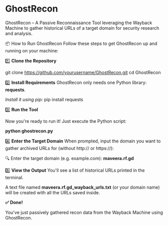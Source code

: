 # GhostRecon
GhostRecon – A Passive Reconnaissance Tool leveraging the Wayback Machine to gather historical URLs of a target domain for security research and analysis.


📦 How to Run GhostRecon
Follow these steps to get GhostRecon up and running on your machine:

1️⃣ **Clone the Repository**

git clone https://github.com/yourusername/GhostRecon.git
cd GhostRecon

2️⃣ **Install Requirements**
GhostRecon only needs one Python library: **requests**.

_Install it using pip:_
pip install requests


3️⃣ **Run the Tool**

Now you're ready to run it! Just execute the Python script:

**python ghostrecon.py**


4️⃣ **Enter the Target Domain**
When prompted, input the domain you want to gather archived URLs for (without http:// or https://):

🔍 Enter the target domain (e.g. example.com): **maveera.rf.gd**


5️⃣ **View the Output**
You'll see a list of historical URLs printed in the terminal.

A text file named **maveera.rf.gd_wayback_urls.txt** (or your domain name) will be created with all the URLs saved inside.

**✅ Done!**

You've just passively gathered recon data from the Wayback Machine using GhostRecon.
